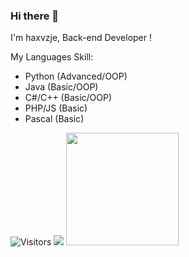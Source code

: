 ### Hi there 👋

I'm haxvzje, Back-end Developer !

My Languages Skill:
 + Python (Advanced/OOP)
 + Java (Basic/OOP)
 + C#/C++ (Basic/OOP)
 + PHP/JS (Basic)
 + Pascal (Basic)


<img alt="Visitors" src="https://komarev.com/ghpvc/?username=haxvzje&style=flat&labelColor=black&logo=github&label=Profile+Views&color=0d8ce0"/>
<img src="https://discord.c99.nl/widget/theme-4/787936379199291392.png" />
<img height="180em" src="https://github-readme-stats.vercel.app/api?username=haxvzje&show_icons=true&hide_border=true&&count_private=true&include_all_commits=true&theme=dracula" />
